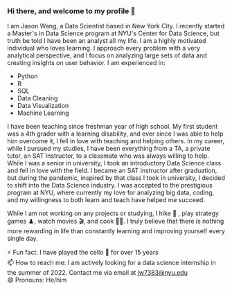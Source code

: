 ### Hi there, and welcome to my profile 👋

I am Jason Wang, a Data Scientist based in New York City. I recently started a Master's in Data Science program at NYU's Center for Data Science, but truth be told I have been an analyst all my life. I am a highly motivated individual who loves learning. I approach every problem with a very analytical perspective, and I focus on analyzing large sets of data and creating insights on user behavior. I am experienced in: 

+ Python
+ R 
+ SQL
+ Data Cleaning 
+ Data Visualization 
+ Machine Learning 

I have been teaching since freshman year of high school. My first student was a 4th grader with a learning disability, and ever since I was able to help him overcome it, I fell in love with teaching and helping others. In my career, while I pursued my studies, I have been everything from a TA, a private tutor, an SAT Instructor, to a classmate who was always willing to help. While I was a senior in university, I took an introductory Data Science class and fell in love with the field. I became an SAT instructor after graduation, but during the pandemic, inspired by that class I took in university, I decided to shift into the Data Science industry. I was accepted to the prestigious program at NYU, where currently my love for analyzing big data, coding, and my willingness to both learn and teach have helped me succeed.

While I am not working on any projects or studying, I hike :hiking_boot: , play strategy games :chess_pawn:, watch movies :clapper:, and cook :man_cook:. I truly believe that there is nothing more rewarding in life than constantly learning and improving yourself every single day.

⚡ Fun fact: I have played the cello :violin: for over 15 years
<br>
📫 How to reach me: I am actively looking for a data science internship in the summer of 2022. Contact me via email at jw7383@nyu.edu
<br>
😄 Pronouns: He/him
<!--
**jw7383/jw7383** is a ✨ _special_ ✨ repository because its `README.md` (this file) appears on your GitHub profile.

Here are some ideas to get you started:

- 🔭 I’m currently working on ...
- 🌱 I’m currently learning ...
- 👯 I’m looking to collaborate on ...
- 🤔 I’m looking for help with ...
- 💬 Ask me about ...
- 📫 How to reach me: ...
- 😄 Pronouns: ...
- ⚡ Fun fact: ...
-->
